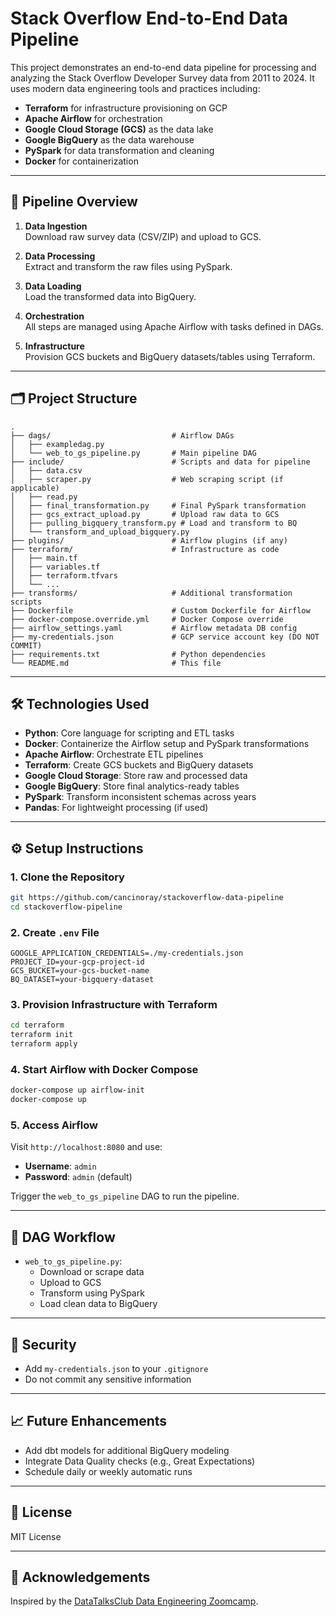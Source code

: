 
# Stack Overflow End-to-End Data Pipeline

This project demonstrates an end-to-end data pipeline for processing and analyzing the Stack Overflow Developer Survey data from 2011 to 2024. It uses modern data engineering tools and practices including:

- **Terraform** for infrastructure provisioning on GCP
- **Apache Airflow** for orchestration
- **Google Cloud Storage (GCS)** as the data lake
- **Google BigQuery** as the data warehouse
- **PySpark** for data transformation and cleaning
- **Docker** for containerization

---

## 🚀 Pipeline Overview

1. **Data Ingestion**  
   Download raw survey data (CSV/ZIP) and upload to GCS.

2. **Data Processing**  
   Extract and transform the raw files using PySpark.

3. **Data Loading**  
   Load the transformed data into BigQuery.

4. **Orchestration**  
   All steps are managed using Apache Airflow with tasks defined in DAGs.

5. **Infrastructure**  
   Provision GCS buckets and BigQuery datasets/tables using Terraform.

---

## 🗂 Project Structure

```
.
├── dags/                           # Airflow DAGs
│   ├── exampledag.py
│   └── web_to_gs_pipeline.py       # Main pipeline DAG
├── include/                        # Scripts and data for pipeline
│   ├── data.csv
│   ├── scraper.py                  # Web scraping script (if applicable)
│   ├── read.py
│   ├── final_transformation.py     # Final PySpark transformation
│   ├── gcs_extract_upload.py       # Upload raw data to GCS
│   ├── pulling_bigquery_transform.py # Load and transform to BQ
│   └── transform_and_upload_bigquery.py
├── plugins/                        # Airflow plugins (if any)
├── terraform/                      # Infrastructure as code
│   ├── main.tf
│   ├── variables.tf
│   ├── terraform.tfvars
│   └── ...
├── transforms/                     # Additional transformation scripts
├── Dockerfile                      # Custom Dockerfile for Airflow
├── docker-compose.override.yml     # Docker Compose override
├── airflow_settings.yaml           # Airflow metadata DB config
├── my-credentials.json             # GCP service account key (DO NOT COMMIT)
├── requirements.txt                # Python dependencies
└── README.md                       # This file
```

---

## 🛠️ Technologies Used

- **Python**: Core language for scripting and ETL tasks
- **Docker**: Containerize the Airflow setup and PySpark transformations
- **Apache Airflow**: Orchestrate ETL pipelines
- **Terraform**: Create GCS buckets and BigQuery datasets
- **Google Cloud Storage**: Store raw and processed data
- **Google BigQuery**: Store final analytics-ready tables
- **PySpark**: Transform inconsistent schemas across years
- **Pandas**: For lightweight processing (if used)

---

## ⚙️ Setup Instructions

### 1. Clone the Repository

```bash
git https://github.com/cancinoray/stackoverflow-data-pipeline
cd stackoverflow-pipeline
```

### 2. Create `.env` File

```env
GOOGLE_APPLICATION_CREDENTIALS=./my-credentials.json
PROJECT_ID=your-gcp-project-id
GCS_BUCKET=your-gcs-bucket-name
BQ_DATASET=your-bigquery-dataset
```

### 3. Provision Infrastructure with Terraform

```bash
cd terraform
terraform init
terraform apply
```

### 4. Start Airflow with Docker Compose

```bash
docker-compose up airflow-init
docker-compose up
```

### 5. Access Airflow

Visit `http://localhost:8080` and use:

- **Username**: `admin`
- **Password**: `admin` (default)

Trigger the `web_to_gs_pipeline` DAG to run the pipeline.

---

## 🔄 DAG Workflow

- `web_to_gs_pipeline.py`:
  - Download or scrape data
  - Upload to GCS
  - Transform using PySpark
  - Load clean data to BigQuery

---

## 🔐 Security

- Add `my-credentials.json` to your `.gitignore`
- Do not commit any sensitive information

---

## 📈 Future Enhancements

- Add dbt models for additional BigQuery modeling
- Integrate Data Quality checks (e.g., Great Expectations)
- Schedule daily or weekly automatic runs

---

## 📄 License

MIT License

---

## 🙌 Acknowledgements

Inspired by the [DataTalksClub Data Engineering Zoomcamp](https://github.com/DataTalksClub/data-engineering-zoomcamp).